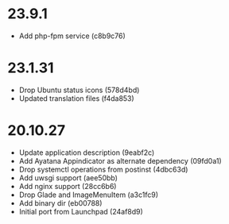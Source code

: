 # 23.9.1

 - Add php-fpm service (c8b9c76)

# 23.1.31

 - Drop Ubuntu status icons (578d4bd)
 - Updated translation files (f4da853)

# 20.10.27

 - Update application description (9eabf2c)
 - Add Ayatana Appindicator as alternate dependency (09fd0a1)
 - Drop systemctl operations from postinst (4dbc63d)
 - Add uwsgi support (aee50bb)
 - Add nginx support (28cc6b6)
 - Drop Glade and ImageMenuItem (a3c1fc9)
 - Add binary dir (eb00788)
 - Initial port from Launchpad (24af8d9)
